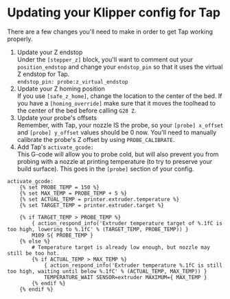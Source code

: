 # Updating your Klipper config for Tap

There are a few changes you'll need to make in order to get Tap working properly.

1. Update your Z endstop  
   Under the `[stepper_z]` block, you'll want to comment out your `position_endstop` and change your `endstop_pin` so that it uses the virtual Z endstop for Tap.  
   `endstop_pin: probe:z_virtual_endstop`
1. Update your Z homing position  
   If you use `[safe_z_home]`, change the location to the center of the bed. If you have a `[homing_override]` make sure that it moves the toolhead to the center of the bed before calling `G28 Z`.
1. Update your probe's offsets  
   Remember, with Tap, your nozzle IS the probe, so your `[probe] x_offset` and `[probe] y_offset` values should be 0 now. You'll need to manually calibrate the probe's Z offset by using `PROBE_CALIBRATE`.
1. Add Tap's `activate_gcode:`  
   This G-code will allow you to probe cold, but will also prevent you from probing with a nozzle at printing temperature (to try to preserve your build surface). This goes in the `[probe]` section of your config.  
<!-- {% raw %} -->
```
activate_gcode:
    {% set PROBE_TEMP = 150 %}
    {% set MAX_TEMP = PROBE_TEMP + 5 %}
    {% set ACTUAL_TEMP = printer.extruder.temperature %}
    {% set TARGET_TEMP = printer.extruder.target %}

    {% if TARGET_TEMP > PROBE_TEMP %}
        { action_respond_info('Extruder temperature target of %.1fC is too high, lowering to %.1fC' % (TARGET_TEMP, PROBE_TEMP)) }
        M109 S{ PROBE_TEMP }
    {% else %}
        # Temperature target is already low enough, but nozzle may still be too hot.
        {% if ACTUAL_TEMP > MAX_TEMP %}
            { action_respond_info('Extruder temperature %.1fC is still too high, waiting until below %.1fC' % (ACTUAL_TEMP, MAX_TEMP)) }
            TEMPERATURE_WAIT SENSOR=extruder MAXIMUM={ MAX_TEMP }
        {% endif %}
    {% endif %}
```
<!-- {% endraw %} -->